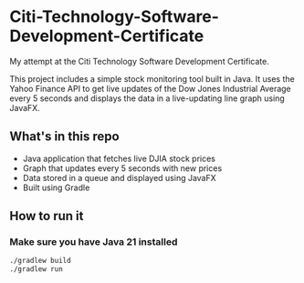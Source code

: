 # Citi-Technology-Software-Development-Certificate

My attempt at the Citi Technology Software Development Certificate.

This project includes a simple stock monitoring tool built in Java. It uses the Yahoo Finance API to get live updates of the Dow Jones Industrial Average every 5 seconds and displays the data in a live-updating line graph using JavaFX.

## What's in this repo

- Java application that fetches live DJIA stock prices
- Graph that updates every 5 seconds with new prices
- Data stored in a queue and displayed using JavaFX
- Built using Gradle

## How to run it
### Make sure you have Java 21 installed

```bash
./gradlew build
./gradlew run
